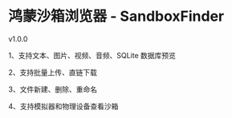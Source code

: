 # 鸿蒙沙箱浏览器 - SandboxFinder
v1.0.0

1、支持文本、图片、视频、音频、SQLite 数据库预览

2、支持批量上传、直链下载

3、文件新建、删除、重命名

4、支持模拟器和物理设备查看沙箱

